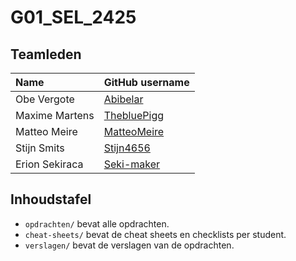 # G01_SEL_2425
## Teamleden

| Name      | GitHub username                         |
| :-------- | :-------------------------------------- |
| Obe Vergote | [Abibelar](https://github.com/Abibelar) |
| Maxime Martens | [ThebluePigg](https://github.com/Thebluepigg) |
| Matteo Meire | [MatteoMeire](https://github.com/MatteoMeire) |
| Stijn Smits | [Stijn4656](https://github.com/Stijn4656) |
| Erion Sekiraca | [Seki-maker](https://github.com/Seki-maker) |

## Inhoudstafel
- `opdrachten/` bevat alle opdrachten.
- `cheat-sheets/` bevat de cheat sheets en checklists per student.
- `verslagen/` bevat de verslagen van de opdrachten.

